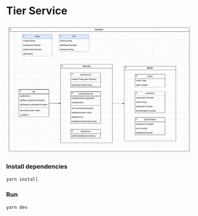  # Tier Service 
 
![structure](structure.png)

 ### Install dependencies 
 ``` Bash 
 yarn install 
 ```` 
 
 ### Run 
 ``` Bash 
 yarn dev 

